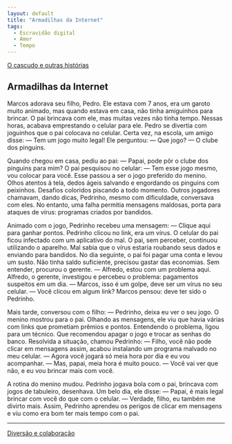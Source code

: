 ```yaml
---
layout: default
title: "Armadilhas da Internet"
tags:
  - Escravidão digital
  - Amor
  - Tempo
--- 
```




[O cascudo e outras histórias](./)

## Armadilhas da Internet

Marcos adorava seu filho, Pedro. Ele estava com 7 anos, era um garoto muito animado, mas quando estava em casa, não tinha amiguinhos para brincar. O pai brincava com ele, mas muitas vezes não tinha tempo. Nessas horas, acabava emprestando o celular para ele. Pedro se divertia com joguinhos que o pai colocava no celular. Certa vez, na escola, um amigo disse: — Tem um jogo muito legal! Ele perguntou: — Que jogo? — O clube dos pinguins.

Quando chegou em casa, pediu ao pai: — Papai, pode pôr o clube dos pinguins para mim? O pai pesquisou no celular: — Tem esse jogo mesmo, vou colocar para você. Esse passou a ser o jogo preferido do menino. Olhos atentos à tela, dedos ágeis salvando e engordando os pinguins com peixinhos. Desafios coloridos piscando a todo momento. Outros jogadores chamavam, dando dicas, Pedrinho, mesmo com dificuldade, conversava com eles. No entanto, uma falha permitia mensagens maldosas, porta para ataques de vírus: programas criados por bandidos.

Animado com o jogo, Pedrinho recebeu uma mensagem: — Clique aqui para ganhar pontos. Pedrinho clicou no link, era um vírus. O celular do pai ficou infectado com um aplicativo do mal. O pai, sem perceber, continuou utilizando o aparelho. Mal sabia que o vírus estaria roubando seus dados e enviando para bandidos. No dia seguinte, o pai foi pagar uma conta e levou um susto. Não tinha saldo suficiente, precisou gastar das economias. Sem entender, procurou o gerente. — Alfredo, estou com um problema aqui. Alfredo, o gerente, investigou e percebeu o problema: pagamentos suspeitos em um dia. — Marcos, isso é um golpe, deve ser um vírus no seu celular. — Você clicou em algum link? Marcos pensou: deve ter sido o Pedrinho.

Mais tarde, conversou com o filho: — Pedrinho, deixa eu ver o seu jogo. O menino mostrou para o pai. Olhando as mensagens, ele viu que havia várias com links que prometiam prêmios e pontos. Entendendo o problema, ligou para um técnico. Que recomendou apagar o jogo e trocar as senhas do banco. Resolvida a situação, chamou Pedrinho: — Filho, você não pode clicar em mensagens assim, acabou instalando um programa malvado no meu celular. — Agora você jogará só meia hora por dia e eu vou acompanhar. — Mas, papai, meia hora é muito pouco. — Você vai ver que não, e eu vou brincar mais com você.

A rotina do menino mudou. Pedrinho jogava bola com o pai, brincava com jogos de tabuleiro, desenhava. Um belo dia, ele disse: — Papai, é mais legal brincar com você do que com o celular. — Verdade, filho, eu também me divirto mais. Assim, Pedrinho aprendeu os perigos de clicar em mensagens e viu como era bom ter mais tempo com o pai.

---

[Diversão e colaboração](./diversao-e-colaboracao.html)
